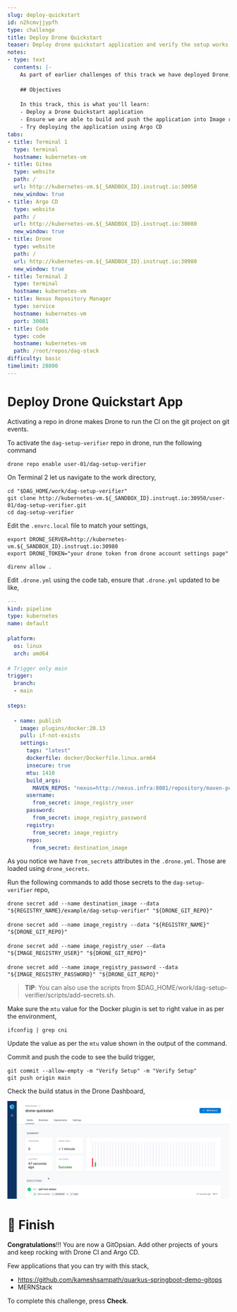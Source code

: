 ```yaml
---
slug: deploy-quickstart
id: n2hcmvjjypfh
type: challenge
title: Deploy Drone Quickstart
teaser: Deploy drone quickstart application and verify the setup works as expected.
notes:
- type: text
  contents: |-
    As part of earlier challenges of this track we have deployed Drone, ArgoCD and Gitea.

    ## Objectives

    In this track, this is what you'll learn:
    - Deploy a Drone Quickstart application
    - Ensure we are able to build and push the application into Image registry
    - Try deploying the application using Argo CD
tabs:
- title: Terminal 1
  type: terminal
  hostname: kubernetes-vm
- title: Gitea
  type: website
  path: /
  url: http://kubernetes-vm.${_SANDBOX_ID}.instruqt.io:30950
  new_window: true
- title: Argo CD
  type: website
  path: /
  url: http://kubernetes-vm.${_SANDBOX_ID}.instruqt.io:30080
  new_window: true
- title: Drone
  type: website
  path: /
  url: http://kubernetes-vm.${_SANDBOX_ID}.instruqt.io:30980
  new_window: true
- title: Terminal 2
  type: terminal
  hostname: kubernetes-vm
- title: Nexus Repository Manager
  type: service
  hostname: kubernetes-vm
  port: 30081
- title: Code
  type: code
  hostname: kubernetes-vm
  path: /root/repos/dag-stack
difficulty: basic
timelimit: 28800
---
```


Deploy Drone Quickstart App
===========================

Activating a repo in drone makes Drone to run the CI on the git project on git events.

To activate the `dag-setup-verifier` repo in drone, run the following command

```shell
drone repo enable user-01/dag-setup-verifier
```

On Terminal 2 let us navigate to the work directory,

```shell
cd "$DAG_HOME/work/dag-setup-verifier"
git clone http://kubernetes-vm.${_SANDBOX_ID}.instruqt.io:30950/user-01/dag-setup-verifier.git
cd dag-setup-verifier
```

Edit the `.envrc.local` file to match your settings,

```shell
export DRONE_SERVER=http://kubernetes-vm.${_SANDBOX_ID}.instruqt.io:30980
export DRONE_TOKEN="your drone token from drone account settings page"
```

```shell
direnv allow .
```

Edit `.drone.yml` using the code tab, ensure that `.drone.yml` updated to be like,

```yaml
---
kind: pipeline
type: kubernetes
name: default

platform:
  os: linux
  arch: amd64

# Trigger only main
trigger:
  branch:
  - main

steps:

  - name: publish
    image: plugins/docker:20.13
    pull: if-not-exists
    settings:
      tags: "latest"
      dockerfile: docker/Dockerfile.linux.arm64
      insecure: true
      mtu: 1410
      build_args:
        MAVEN_REPOS: "nexus=http://nexus.infra:8081/repository/maven-public/"
      username:
        from_secret: image_registry_user
      password:
        from_secret: image_registry_password
      registry:
        from_secret: image_registry
      repo:
        from_secret: destination_image
```

As you notice we have `from_secrets` attributes in the `.drone.yml`.  Those are loaded using `drone_secrets`.

Run the following commands to add those secrets to the `dag-setup-verifier` repo,

```shell
drone secret add --name destination_image --data "${REGISTRY_NAME}/example/dag-setup-verifier" "${DRONE_GIT_REPO}"

drone secret add --name image_registry --data "${REGISTRY_NAME}" "${DRONE_GIT_REPO}"

drone secret add --name image_registry_user --data "${IMAGE_REGISTRY_USER}" "${DRONE_GIT_REPO}"

drone secret add --name image_registry_password --data "${IMAGE_REGISTRY_PASSWORD}" "${DRONE_GIT_REPO}"
```

> **TIP**: You can also use the scripts from $DAG_HOME/work/dag-setup-verifier/scripts/add-secrets.sh.

Make sure the `mtu` value for the Docker plugin is set to right value in as per the environment,

```shell
ifconfig | grep cni
```

Update the value as per the `mtu` value shown in the output of the command.

Commit and push the code to see the build trigger,

```shell
git commit --allow-empty -m "Verify Setup" -m "Verify Setup"
git push origin main
```

Check the build status in the Drone Dashboard,

![Drone Build Success](../assets/validation_success.png)

🏁 Finish
=========
**Congratulations**!!! You are now a GitOpsian. Add other projects of yours and keep rocking with Drone CI and Argo CD.

Few applications that you can try with this stack,

- <https://github.com/kameshsampath/quarkus-springboot-demo-gitops>
- MERNStack

To complete this challenge, press **Check**.
